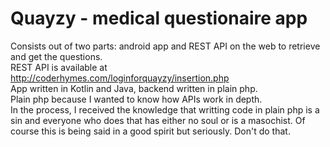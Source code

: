 # Quayzy - medical questionaire app

Consists out of two parts: android app and REST API on the web to retrieve and get the questions. <br/>
REST API is available at http://coderhymes.com/loginforquayzy/insertion.php <br/>
App written in Kotlin and Java, backend written in plain php. <br/>
Plain php because I wanted to know how APIs work in depth. <br/>
In the process, I received the knowledge that writting code in plain php is a sin and everyone who does that has either no soul or is a masochist. Of course this is being said in a good spirit but seriously. Don't do that.
